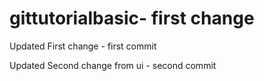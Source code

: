 # gittutorialbasic- first change

Updated First change - first commit

Updated Second change from ui - second commit

